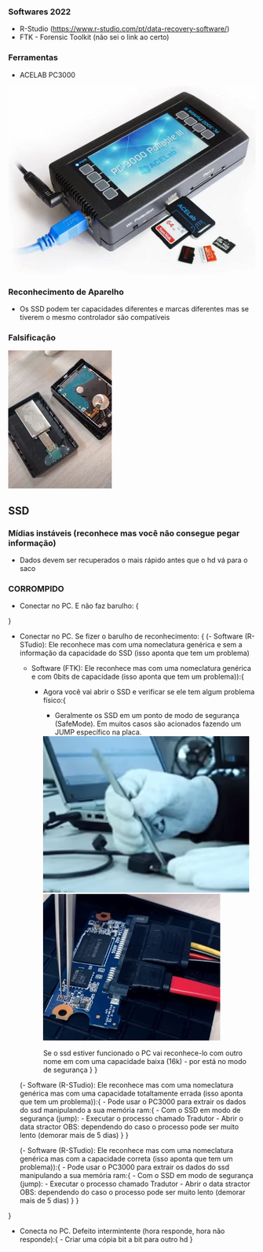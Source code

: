 ### Softwares 2022 
- R-Studio (https://www.r-studio.com/pt/data-recovery-software/)
- FTK - Forensic Toolkit (não sei o link ao certo)

### Ferramentas
- ACELAB PC3000 
<img src=".assets/pc3000portable.JPG">

### Reconhecimento de Aparelho
- Os SSD podem ter capacidades diferentes e marcas diferentes mas se tiverem o mesmo controlador são compatíveis

### Falsificação
<img src=".assets/hd seagate falso.JPG">

## SSD

### Mídias instáveis (reconhece mas você não consegue pegar informação)
- Dados devem ser recuperados o mais rápido antes que o hd vá para o saco


### CORROMPIDO

- Conectar no PC. E não faz barulho: {

}

- Conectar no PC. Se fizer o barulho de reconhecimento: {
    (- Software (R-STudio): Ele reconhece mas com uma nomeclatura genérica e sem a  informação da capacidade do SSD (isso aponta que tem um problema)
    - Software (FTK):  Ele reconhece mas com uma nomeclatura genérica e com 0bits de capacidade (isso aponta que tem um problema)):{
        - Agora você vai abrir o SSD e verificar se ele tem algum problema físico:{
            - Geralmente os SSD em um ponto de modo de segurança (SafeMode). Em muitos casos são acionados fazendo um JUMP específico na placa.
            <img src="./.assets/curto no ssd para safe mode.jpg">
            
            <img src="./.assets/modo seguro.JPG">
            
            Se o ssd estiver funcionado o PC vai reconhece-lo com outro nome em com uma capacidade baixa (16k) - por está no modo de segurança
        }
    }
    
    (- Software (R-STudio): Ele reconhece mas com uma nomeclatura genérica mas com uma capacidade totaltamente errada (isso aponta que tem um problema)):{
        - Pode usar o PC3000 para extrair os dados do ssd manipulando a sua memória ram:{
            - Com o SSD em modo de segurança (jump): 
                - Executar o processo chamado Tradutor
                - Abrir o data stractor
                OBS: dependendo do caso o processo pode ser muito lento (demorar mais de 5 dias)
        }
    }
    
    
    (- Software (R-STudio): Ele reconhece mas com uma nomeclatura genérica mas com a capacidade correta (isso aponta que tem um problema)):{
        - Pode usar o PC3000 para extrair os dados do ssd manipulando a sua memória ram:{
            - Com o SSD em modo de segurança (jump): 
                - Executar o processo chamado Tradutor
                - Abrir o data stractor
                OBS: dependendo do caso o processo pode ser muito lento (demorar mais de 5 dias)
        }
    }
    
}

- Conecta no PC. Defeito intermintente (hora responde, hora não responde):{
    	- Criar uma cópia bit a bit para outro hd
}

